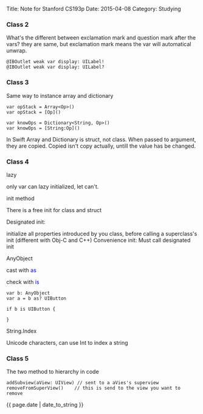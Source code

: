 Title: Note for Stanford CS193p
Date: 2015-04-08
Category: Studying

### Class 2
What's the different between exclamation mark and question mark after the vars?
they are same, but exclamation mark means the var will automatical unwrap.

```
@IBOutlet weak var display: UILabel!
@IBOutlet weak var display: UILabel?
```

### Class 3
Same way to instance array and dictionary

```
var opStack = Array<Op>()
var opStack = [Op]()

var knowOps = Dictionary<String, Op>()
var knowOps = [String:Op]()
```

In Swift Array and Dictionary is struct, not class. When passed to argument, they are copied.
Copied isn't copy actually, untill the value has be changed.

### Class 4
lazy

only var can lazy initialized, let can't.

init method

There is a free init for class and struct

Designated init:

 initialize all properties introduced by you class, before calling a superclass's init (different with Obj-C and C++) 
 Convenience init:
 Must call designated init

AnyObject

cast with <font color="blue">as </font>

check with <font color="blue">is</font>

```
var b: AnyObject
var a = b as? UIButton 

if b is UIButton {

}
```

String.Index

Unicode characters, can use Int to index a string

### Class 5

The two method to hierarchy in code

```
addSubview(aView: UIView) // sent to a aVies's superview
removeFromSuperView()    // this is send to the view you want to remove
```



<p>{{ page.date | date_to_string }}</p>